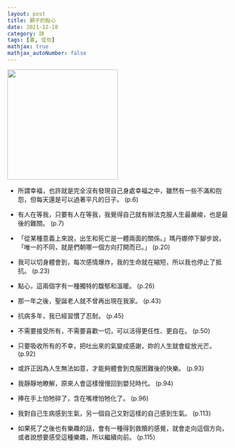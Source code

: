 ```yaml
---
layout: post
title: 獅子的點心
date: 2021-12-18
category: 訣
tags: [書, 佳句]
mathjax: true
mathjax_autoNumber: false
---
```


<img src="https://doltegg.github.io/book/images/lion_cookie.jpg" style="width:250px;">

- 所謂幸福，也許就是完全沒有發現自己身處幸福之中，雖然有一些不滿和抱怨，但每天還是可以過著平凡的日子。 (p.6)
 
- 有人在等我，只要有人在等我，我覺得自己就有辦法克服人生最嚴峻，也是最後的難關。 (p.7)

- 「從某種意義上來說，出生和死亡是一體兩面的關係。」瑪丹娜停下腳步說，「唯一的不同，就是們朝哪一個方向打開而已。」 (p.20)

- 我可以切身體會到，每次感情爆炸，我的生命就在縮短，所以我也停止了抵抗。 (p.23)

- 點心，這兩個字有一種獨特的馥郁和溫暖。 (p.26)

- 那一年之後，聖誕老人就不曾再出現在我家。 (p.43)

- 抗病多年，我已經習慣了忍耐。 (p.45)

- 不需要接受所有，不需要喜歡一切，可以活得更任性、更自在。 (p.50)

- 只要吸收所有的不幸，把吐出來的氣變成感謝，妳的人生就會綻放光芒。 (p.92)

- 或許正因為人生無法如意，才能夠體會到克服困難後的快樂。 (p.93)

- 我靜靜地瞭解，原來人會這樣慢慢回到嬰兒時代。 (p.94)

- 捧在手上怕牠碎了，含在嘴裡怕牠化了。 (p.96)

- 我對自己生病感到生氣，另一個自己又對這樣的自己感到生氣。 (p.113)

- 如果死了之後也有樂趣的話，會有一種得到救贖的感覺，就會走向這個方向，或者說想要感受這種樂趣，所以繼續向前。 (p.115)
